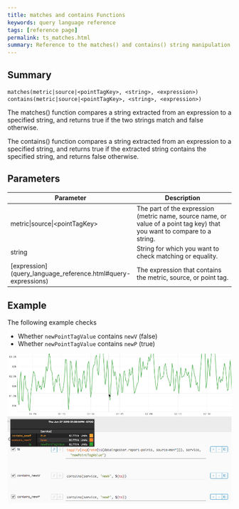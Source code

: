 ```yaml
---
title: matches and contains Functions
keywords: query language reference
tags: [reference page]
permalink: ts_matches.html
summary: Reference to the matches() and contains() string manipulation functions
---
```

## Summary
```
matches(metric|source|<pointTagKey>, <string>, <expression>)
contains(metric|source|<pointTagKey>, <string>, <expression>)
```
The matches() function compares a string extracted from an expression to a specified string, and returns true if the two strings match and false otherwise.

The contains() function compares a string extracted from an expression to a specified string, and returns true if the extracted string contains the specified string, and returns false otherwise.

## Parameters
<table style="width: 100%;">
<tbody>
<thead>
<tr><th width="30%">Parameter</th><th width="70%">Description</th></tr>
</thead>
<tr>
<td markdown="span">metric|source|&lt;pointTagKey&gt;</td>
<td>The part of the expression (metric name, source name, or value of a point tag key) that you want to compare to a string.</td></tr>
<tr>
<td markdown="span">string</td>
<td>String for which you want to check matching or equality.</td></tr>
<tr>
<td markdown="span"> [expression](query_language_reference.html#query-expressions)</td>
<td>The expression that contains the metric, source, or point tag.</td></tr>
</tbody>
</table>


## Example

The following example checks

* Whether `newPointTagValue` contains `newV` (false)
* Whether `newPointTagValue` contains `newP` (true)

![ts contains](images/ts_contains.png)
